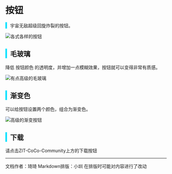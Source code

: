 # 按钮


<div style="border-left: 5px solid rgb(0, 225, 255); padding-left: 10px;">
  宇宙无敌超级回旋炸裂的按钮。
</div>

![各式各样的按钮](https://cc.zitzhen.cn/control/按钮-Qii/images/1.webp)

<div style="border-left: 5px solid rgb(0, 225, 255); padding-left: 10px;">
<h2> 毛玻璃</h2>
</div>
降低 按钮颜色 的透明度，并增加一点模糊效果，按钮就可以变得非常有质感。

![有点高级的毛玻璃](https://cc.zitzhen.cn/control/按钮-Qii/images/2.webp)

<div style="border-left: 5px solid rgb(0, 225, 255); padding-left: 10px;">
<h2> 渐变色</h2>
</div>
可以给按钮设置两个颜色，组合为渐变色。

![高级的渐变按钮](https://cc.zitzhen.cn/control/按钮-Qii/images/3.webp)

<div style="border-left: 5px solid rgb(0, 225, 255); padding-left: 10px;">
<h2> 下载</h2>
</div>
请点击ZIT-CoCo-Community上方的下载按钮

---
文档作者：琦琦
Markdown排版：小圳
在排版时可能对内容进行了改动
